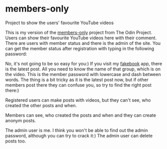 # members-only
Project to show the users' favourite YouTube videos

This is my version of the [members-only](https://www.theodinproject.com/lessons/nodejs-members-only) project from
The Odin Project. Users can show their favourite YouTube videos here with their comment. There are users with member status 
and there is the admin of the site. You can get the member status after registration with typing in the following password:

No, it's not going to be so easy for you:) If you visit my [fakebook](https://alexerdei73.github.io/fakebook) app, there is 
the latest post. All you need to know the name of that group, which is on the video. This is the member password with lowercase and dash between words. The thing is a bit tricky as it is the latest post now, but if other members post there they can confuse you, so try to find the right post there:) 

Registered users can make posts with videos, but they can't see, who created the other posts and when. 

Members can see, who created the posts and when and they can create anonym posts. 

The admin user is me. I think you won't be able to find out the admin password, although you can try to crack it:) The admin user can delete posts too. 
